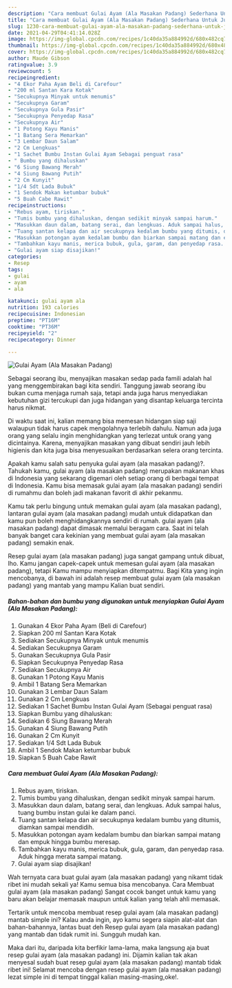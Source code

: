 ```yaml
---
description: "Cara membuat Gulai Ayam (Ala Masakan Padang) Sederhana Untuk Jualan"
title: "Cara membuat Gulai Ayam (Ala Masakan Padang) Sederhana Untuk Jualan"
slug: 1230-cara-membuat-gulai-ayam-ala-masakan-padang-sederhana-untuk-jualan
date: 2021-04-29T04:41:14.028Z
image: https://img-global.cpcdn.com/recipes/1c40da35a884992d/680x482cq70/gulai-ayam-ala-masakan-padang-foto-resep-utama.jpg
thumbnail: https://img-global.cpcdn.com/recipes/1c40da35a884992d/680x482cq70/gulai-ayam-ala-masakan-padang-foto-resep-utama.jpg
cover: https://img-global.cpcdn.com/recipes/1c40da35a884992d/680x482cq70/gulai-ayam-ala-masakan-padang-foto-resep-utama.jpg
author: Maude Gibson
ratingvalue: 3.9
reviewcount: 5
recipeingredient:
- "4 Ekor Paha Ayam Beli di Carefour"
- "200 ml Santan Kara Kotak"
- "Secukupnya Minyak untuk menumis"
- "Secukupnya Garam"
- "Secukupnya Gula Pasir"
- "Secukupnya Penyedap Rasa"
- "Secukupnya Air"
- "1 Potong Kayu Manis"
- "1 Batang Sera Memarkan"
- "3 Lembar Daun Salam"
- "2 Cm Lengkuas"
- "1 Sachet Bumbu Instan Gulai Ayam Sebagai penguat rasa"
- " Bumbu yang dihaluskan"
- "6 Siung Bawang Merah"
- "4 Siung Bawang Putih"
- "2 Cm Kunyit"
- "1/4 Sdt Lada Bubuk"
- "1 Sendok Makan ketumbar bubuk"
- "5 Buah Cabe Rawit"
recipeinstructions:
- "Rebus ayam, tiriskan."
- "Tumis bumbu yang dihaluskan, dengan sedikit minyak sampai harum."
- "Masukkan daun dalam, batang serai, dan lengkuas. Aduk sampai halus, tuang bumbu instan gulai ke dalam panci."
- "Tuang santan kelapa dan air secukupnya kedalam bumbu yang ditumis, diamkan sampai mendidih."
- "Masukkan potongan ayam kedalam bumbu dan biarkan sampai matang dan empuk hingga bumbu meresap."
- "Tambahkan kayu manis, merica bubuk, gula, garam, dan penyedap rasa. Aduk hingga merata sampai matang."
- "Gulai ayam siap disajikan!"
categories:
- Resep
tags:
- gulai
- ayam
- ala

katakunci: gulai ayam ala 
nutrition: 193 calories
recipecuisine: Indonesian
preptime: "PT16M"
cooktime: "PT36M"
recipeyield: "2"
recipecategory: Dinner

---
```



![Gulai Ayam (Ala Masakan Padang)](https://img-global.cpcdn.com/recipes/1c40da35a884992d/680x482cq70/gulai-ayam-ala-masakan-padang-foto-resep-utama.jpg)

Sebagai seorang ibu, menyajikan masakan sedap pada famili adalah hal yang menggembirakan bagi kita sendiri. Tanggung jawab seorang ibu bukan cuma menjaga rumah saja, tetapi anda juga harus menyediakan kebutuhan gizi tercukupi dan juga hidangan yang disantap keluarga tercinta harus nikmat.

Di waktu  saat ini, kalian memang bisa memesan hidangan siap saji walaupun tidak harus capek mengolahnya terlebih dahulu. Namun ada juga orang yang selalu ingin menghidangkan yang terlezat untuk orang yang dicintainya. Karena, menyajikan masakan yang dibuat sendiri jauh lebih higienis dan kita juga bisa menyesuaikan berdasarkan selera orang tercinta. 



Apakah kamu salah satu penyuka gulai ayam (ala masakan padang)?. Tahukah kamu, gulai ayam (ala masakan padang) merupakan makanan khas di Indonesia yang sekarang digemari oleh setiap orang di berbagai tempat di Indonesia. Kamu bisa memasak gulai ayam (ala masakan padang) sendiri di rumahmu dan boleh jadi makanan favorit di akhir pekanmu.

Kamu tak perlu bingung untuk memakan gulai ayam (ala masakan padang), lantaran gulai ayam (ala masakan padang) mudah untuk didapatkan dan kamu pun boleh menghidangkannya sendiri di rumah. gulai ayam (ala masakan padang) dapat dimasak memalui beragam cara. Saat ini telah banyak banget cara kekinian yang membuat gulai ayam (ala masakan padang) semakin enak.

Resep gulai ayam (ala masakan padang) juga sangat gampang untuk dibuat, lho. Kamu jangan capek-capek untuk memesan gulai ayam (ala masakan padang), tetapi Kamu mampu menyiapkan ditempatmu. Bagi Kita yang ingin mencobanya, di bawah ini adalah resep membuat gulai ayam (ala masakan padang) yang mantab yang mampu Kalian buat sendiri.

<!--inarticleads1-->

##### Bahan-bahan dan bumbu yang digunakan untuk menyiapkan Gulai Ayam (Ala Masakan Padang):

1. Gunakan 4 Ekor Paha Ayam (Beli di Carefour)
1. Siapkan 200 ml Santan Kara Kotak
1. Sediakan Secukupnya Minyak untuk menumis
1. Sediakan Secukupnya Garam
1. Gunakan Secukupnya Gula Pasir
1. Siapkan Secukupnya Penyedap Rasa
1. Sediakan Secukupnya Air
1. Gunakan 1 Potong Kayu Manis
1. Ambil 1 Batang Sera Memarkan
1. Gunakan 3 Lembar Daun Salam
1. Gunakan 2 Cm Lengkuas
1. Sediakan 1 Sachet Bumbu Instan Gulai Ayam (Sebagai penguat rasa)
1. Siapkan  Bumbu yang dihaluskan:
1. Sediakan 6 Siung Bawang Merah
1. Gunakan 4 Siung Bawang Putih
1. Gunakan 2 Cm Kunyit
1. Sediakan 1/4 Sdt Lada Bubuk
1. Ambil 1 Sendok Makan ketumbar bubuk
1. Siapkan 5 Buah Cabe Rawit




<!--inarticleads2-->

##### Cara membuat Gulai Ayam (Ala Masakan Padang):

1. Rebus ayam, tiriskan.
1. Tumis bumbu yang dihaluskan, dengan sedikit minyak sampai harum.
1. Masukkan daun dalam, batang serai, dan lengkuas. Aduk sampai halus, tuang bumbu instan gulai ke dalam panci.
1. Tuang santan kelapa dan air secukupnya kedalam bumbu yang ditumis, diamkan sampai mendidih.
1. Masukkan potongan ayam kedalam bumbu dan biarkan sampai matang dan empuk hingga bumbu meresap.
1. Tambahkan kayu manis, merica bubuk, gula, garam, dan penyedap rasa. Aduk hingga merata sampai matang.
1. Gulai ayam siap disajikan!




Wah ternyata cara buat gulai ayam (ala masakan padang) yang nikamt tidak ribet ini mudah sekali ya! Kamu semua bisa mencobanya. Cara Membuat gulai ayam (ala masakan padang) Sangat cocok banget untuk kamu yang baru akan belajar memasak maupun untuk kalian yang telah ahli memasak.

Tertarik untuk mencoba membuat resep gulai ayam (ala masakan padang) mantab simple ini? Kalau anda ingin, ayo kamu segera siapin alat-alat dan bahan-bahannya, lantas buat deh Resep gulai ayam (ala masakan padang) yang mantab dan tidak rumit ini. Sungguh mudah kan. 

Maka dari itu, daripada kita berfikir lama-lama, maka langsung aja buat resep gulai ayam (ala masakan padang) ini. Dijamin kalian tak akan menyesal sudah buat resep gulai ayam (ala masakan padang) mantab tidak ribet ini! Selamat mencoba dengan resep gulai ayam (ala masakan padang) lezat simple ini di tempat tinggal kalian masing-masing,oke!.

